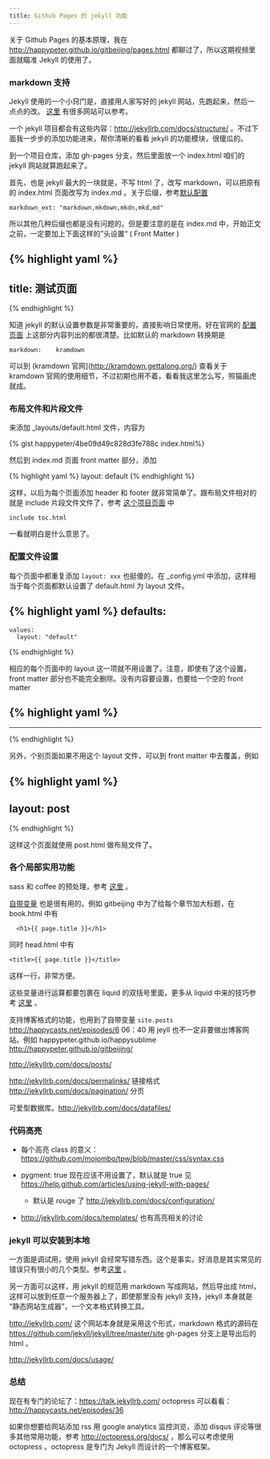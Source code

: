 ```yaml
---
title: Github Pages 的 jekyll 功能
---
```


关于 Github Pages 的基本原理，我在 <http://happypeter.github.io/gitbeijing/pages.html> 都聊过了，所以这期视频里面就瞄准 Jekyll 的使用了。

### markdown 支持

Jekyll 使用的一个小窍门是，直接用人家写好的 jekyll 网站，先跑起来，然后一点点的改。
[这里](https://github.com/jekyll/jekyll/wiki/sites) 有很多网站可以参考。

一个 jekyll 项目都会有这些内容：http://jekyllrb.com/docs/structure/
。不过下面我一步步的添加功能进来，帮你清晰的看看 jekyll 的功能模块，很傻瓜的。

到一个项目仓库，添加 gh-pages 分支，然后里面放一个 index.html 咱们的 jekyll 网站就算跑起来了。


首先，也是 jekyll 最大的一块就是，不写 html 了，改写 markdown，可以把原有的 index.html 页面改写为 index.md 。关于后缀，参考[默认配置](http://jekyllrb.com/docs/configuration/) 

    markdown_ext: "markdown,mkdown,mkdn,mkd,md"

所以其他几种后缀也都是没有问题的。但是要注意的是在 index.md 中，开始正文之前，一定要加上下面这样的”头设置“ ( Front Matter )

{% highlight yaml %}
---
title: 测试页面
---
{% endhighlight %}


知道 jekyll 的默认设置参数是非常重要的，直接影响日常使用。好在官网的 [配置页面](http://jekyllrb.com/docs/configuration/) 上这部分内容列出的都很清楚。比如默认的 markdown 转换期是

    markdown:    kramdown

可以到 (kramdown 官网](http://kramdown.gettalong.org/) 查看关于 kramdown 官网的使用细节，不过初期也用不着，看看我这里怎么写，照猫画虎就成。
<!-- 
- http://jekyllrb.com/docs/configuration/ 可以配置 kramdown 用 GFM 
  - 试了一下 ```ruby 这种形式还是实现不了高亮，所以还是用 liquid 格式的吧
  - 统一挺好
  - 这样只需要在 _config.yml 中什么都不做就行了，默认就是 kramdown
-->

### 布局文件和片段文件
来添加 _layouts/default.html 文件，内容为

{% gist happypeter/4be09d49c828d3fe788c index.html%}


然后到 index.md 页面 front matter 部分，添加

{% highlight yaml %}
layout: default
{% endhighlight %}

这样，以后为每个页面添加 header 和 footer 就非常简单了。跟布局文件相对的就是 include 片段文件文件了，参考 [这个项目页面](https://github.com/happypeter/gitbeijing/blob/gh-pages/index.md) 中 

    include toc.html

一看就明白是什么意思了。

### 配置文件设置
每个页面中都重复添加 `layout: xxx` 也挺傻的。在 _config.yml 中添加，这样相当于每个页面都默认设置了 default.html 为 layout 文件。

{% highlight yaml %}
defaults:
  -
    values:
      layout: "default"
{% endhighlight %}

相应的每个页面中的 layout 这一项就不用设置了。注意，即使有了这个设置，front matter 部分也不能完全删除。没有内容要设置，也要给一个空的 front matter

{% highlight yaml %}
---
---
{% endhighlight %}

另外，个别页面如果不用这个 layout 文件，可以到 front matter 中去覆盖，例如

{% highlight yaml %}
---
layout: post
---
{% endhighlight %}

这样这个页面就使用 post.html 做布局文件了。


### 各个局部实用功能

sass 和 coffee 的预处理，参考 [这里](http://jekyllrb.com/docs/assets/) 。

[自带变量](http://jekyllrb.com/docs/variables/) 也是很有用的。例如 gitbeijing 中为了给每个章节加大标题，在 book.html 中有 

      <h1>{{ page.title }}</h1>

同时 head.html 中有

    <title>{{ page.title }}</title>

这样一行，非常方便。

这些变量进行运算都要包裹在 liquid 的双括号里面，更多从 liquid 中来的技巧参考 [这里](http://jekyllrb.com/docs/templates/) 。

支持博客格式的功能，也用到了自带变量 `site.posts`
http://happycasts.net/episodes/6  06：40
用 jeyll 也不一定非要做出博客网站。例如 happypeter.github.io/happysublime  http://happypeter.github.io/gitbeijing/

http://jekyllrb.com/docs/posts/

http://jekyllrb.com/docs/permalinks/ 链接格式
http://jekyllrb.com/docs/pagination/ 分页

可爱型数据库。http://jekyllrb.com/docs/datafiles/


### 代码高亮

  - 每个高亮 class 的意义：https://github.com/mojombo/tpw/blob/master/css/syntax.css
  - pygment: true 现在应该不用设置了，默认就是 true 见 https://help.github.com/articles/using-jekyll-with-pages/
    - 默认是 rouge 了 http://jekyllrb.com/docs/configuration/

  - http://jekyllrb.com/docs/templates/ 也有高亮相关的讨论

<!-- - http://jekyllrb.com/docs/posts/ 有代码高亮的讨论，看来想高亮必须用 liquid 没有其他选择 -->


### jekyll 可以安装到本地

一方面是调试用，使用 jekyll 会经常写错东西。这个是事实。好消息是其实常见的错误只有很小的几个类型。参考[这里](http://jekyllrb.com/docs/troubleshooting/) 。


另一方面可以这样，用 jekyll 的规范用 markdown 写成网站，然后导出成 html，这样可以放到任意一个服务器上了，即使那里没有 jekyll 支持，jekyll 本身就是 “静态网站生成器”，一个文本格式转换工具。

http://jekyllrb.com/ 这个网站本身就是采用这个形式，markdown 格式的源码在  https://github.com/jekyll/jekyll/tree/master/site  gh-pages 分支上是导出后的 html 。

http://jekyllrb.com/docs/usage/

### 总结
现在有专门的论坛了：https://talk.jekyllrb.com/
octopress 可以看看：http://happycasts.net/episodes/36

如果你想要给网站添加 rss 用 google analytics 监控浏览，添加 disqus 评论等很多其他常用功能，参考 <http://octopress.org/docs/> ，那么可以考虑使用 octopress 。octopress 是专门为 Jekyll 而设计的一个博客框架。